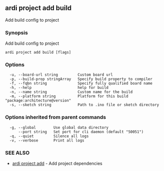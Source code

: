 ## ardi project add build

Add build config to project

### Synopsis


Add build config to project

```
ardi project add build [flags]
```

### Options

```
  -u, --board-url string         Custom board url
  -p, --build-prop stringArray   Specify build property to compiler
  -f, --fqbn string              Specify fully qualified board name
  -h, --help                     help for build
  -n, --name string              Custom name for the build
  -m, --platform string          Platform for this build "package:architecture@version"
  -s, --sketch string            Path to .ino file or sketch directory
```

### Options inherited from parent commands

```
  -g, --global        Use global data directory
      --port string   Set port for cli daemon (default "50051")
  -q, --quiet         Silence all logs
  -v, --verbose       Print all logs
```

### SEE ALSO

* [ardi project add](ardi_project_add.md)	 - Add project dependencies

